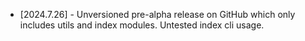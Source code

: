 * [2024.7.26] - Unversioned pre-alpha release on GitHub which only includes utils and index modules.  Untested index cli usage.